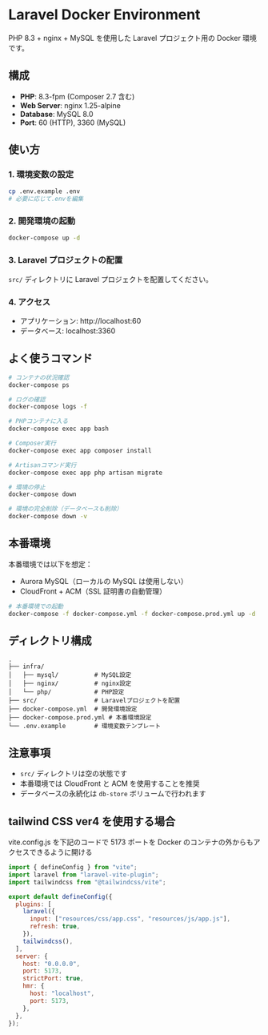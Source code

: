 # Laravel Docker Environment

PHP 8.3 + nginx + MySQL を使用した Laravel プロジェクト用の Docker 環境です。

## 構成

- **PHP**: 8.3-fpm (Composer 2.7 含む)
- **Web Server**: nginx 1.25-alpine
- **Database**: MySQL 8.0
- **Port**: 60 (HTTP), 3360 (MySQL)

## 使い方

### 1. 環境変数の設定

```bash
cp .env.example .env
# 必要に応じて.envを編集
```

### 2. 開発環境の起動

```bash
docker-compose up -d
```

### 3. Laravel プロジェクトの配置

`src/` ディレクトリに Laravel プロジェクトを配置してください。

### 4. アクセス

- アプリケーション: http://localhost:60
- データベース: localhost:3360

## よく使うコマンド

```bash
# コンテナの状況確認
docker-compose ps

# ログの確認
docker-compose logs -f

# PHPコンテナに入る
docker-compose exec app bash

# Composer実行
docker-compose exec app composer install

# Artisanコマンド実行
docker-compose exec app php artisan migrate

# 環境の停止
docker-compose down

# 環境の完全削除（データベースも削除）
docker-compose down -v
```

## 本番環境

本番環境では以下を想定：

- Aurora MySQL（ローカルの MySQL は使用しない）
- CloudFront + ACM（SSL 証明書の自動管理）

```bash
# 本番環境での起動
docker-compose -f docker-compose.yml -f docker-compose.prod.yml up -d
```

## ディレクトリ構成

```
.
├── infra/
│   ├── mysql/          # MySQL設定
│   ├── nginx/          # nginx設定
│   └── php/            # PHP設定
├── src/                # Laravelプロジェクトを配置
├── docker-compose.yml  # 開発環境設定
├── docker-compose.prod.yml # 本番環境設定
└── .env.example        # 環境変数テンプレート
```

## 注意事項

- `src/` ディレクトリは空の状態です
- 本番環境では CloudFront と ACM を使用することを推奨
- データベースの永続化は `db-store` ボリュームで行われます

## tailwind CSS ver4 を使用する場合

vite.config.js を下記のコードで 5173 ポートを Docker のコンテナの外からもアクセスできるように開ける

```js
import { defineConfig } from "vite";
import laravel from "laravel-vite-plugin";
import tailwindcss from "@tailwindcss/vite";

export default defineConfig({
  plugins: [
    laravel({
      input: ["resources/css/app.css", "resources/js/app.js"],
      refresh: true,
    }),
    tailwindcss(),
  ],
  server: {
    host: "0.0.0.0",
    port: 5173,
    strictPort: true,
    hmr: {
      host: "localhost",
      port: 5173,
    },
  },
});
```
